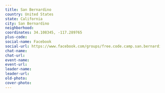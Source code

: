 ```yaml
---
title: San Bernardino
country: United States
state: California
city: San Bernardino
neighborhood: 
coordinates: 34.108345, -117.289765
plus-code:
social-name: Facebook
social-url: https://www.facebook.com/groups/free.code.camp.san.bernardino
chat-name:
chat-url:
event-name:
event-url:
leader-name:
leader-url:
old-photo: 
cover-photo:
---
```

